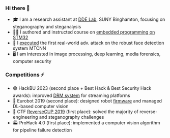 ### Hi there 👋

- 🎓 I am a research assistant at [DDE Lab](https://dde.binghamton.edu/), SUNY Binghamton, focusing on steganography and steganalysis
- 👨‍🏫 I authored and instructed course on [embedded programming on STM32](https://github.com/edosedgar/stm32f0_ARM)
- 👊 I [executed](https://github.com/edosedgar/mtcnnattack) the first real-world adv. attack on the robust face detection system MTCNN
- 🖥️ I am interested in image processing, deep learning, media forensics, computer security

### Competitions ⚡
- 🟢 HackBU 2023 (second place + Best Hack & Best Security Hack awards): improved [DRM system](https://devpost.com/software/drm-on-steroids) for streaming platforms
- 🤖 Eurobot 2019 (second place): designed robot [firmware](https://github.com/edosedgar/eurobot2019) and managed DL-based computer vision
- 🤙 CTF [ReverseCUP 2019](http://cup19.reverseboom.club/sb.asp) (first place): solved the majority of reverse-engineering and steganography challenges
- 🏭 ProHack 4.0 (first place): implemented a computer vision algorithm for pipeline failure detection
